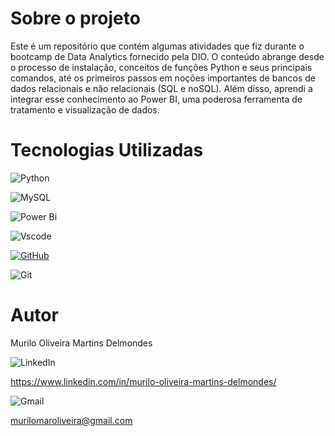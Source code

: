 # Sobre o projeto
 Este é um repositório que contém algumas atividades que fiz durante o bootcamp de Data Analytics fornecido pela DIO. O conteúdo abrange desde o processo de instalação, conceitos de funções Python e seus principais comandos, até os primeiros passos em noções importantes de bancos de dados relacionais e não relacionais (SQL e noSQL). Além disso, aprendi a integrar esse conhecimento ao Power BI, uma poderosa ferramenta de tratamento e visualização de dados.

# Tecnologias Utilizadas

![Python](https://img.shields.io/badge/python-3670A0?style=for-the-badge&logo=python&logoColor=ffdd54)

![MySQL](https://img.shields.io/badge/MySQL-00000F?style=for-the-badge&logo=mysql&logoColor=white)

![Power Bi](https://img.shields.io/badge/power_bi-F2C811?style=for-the-badge&logo=powerbi&logoColor=black)

![Vscode](https://img.shields.io/badge/Vscode-007ACC?style=for-the-badge&logo=visual-studio-code&logoColor=white)

[![GitHub](https://img.shields.io/badge/GitHub-100000?style=for-the-badge&logo=github&logoColor=white)](https://github.com/[murilooliveira18](https://github.com/murilooliveira18))

![Git](https://img.shields.io/badge/GIT-E44C30?style=for-the-badge&logo=git&logoColor=white)

# Autor
Murilo Oliveira Martins Delmondes

![LinkedIn](https://img.shields.io/badge/linkedin-%230077B5.svg?style=for-the-badge&logo=linkedin&logoColor=white) 

https://www.linkedin.com/in/murilo-oliveira-martins-delmondes/

![Gmail](https://img.shields.io/badge/Gmail-D14836?style=for-the-badge&logo=gmail&logoColor=white) 

murilomaroliveira@gmail.com